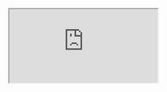 <iframe src="https://drive.google.com/file/d/1Jknij2XC7p3_CJ_8L4mvOiIYX_h9keMS/preview" allowfullscreen>
</iframe>